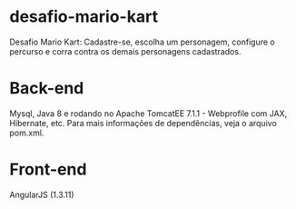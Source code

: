 # desafio-mario-kart

Desafio Mario Kart: Cadastre-se, escolha um personagem, configure o percurso e corra contra os demais personagens cadastrados.


# Back-end

Mysql, Java 8 e rodando no Apache TomcatEE 7.1.1 - Webprofile com JAX, Hibernate, etc. Para mais informações de dependências, veja o arquivo pom.xml.


# Front-end

AngularJS (1.3.11)
